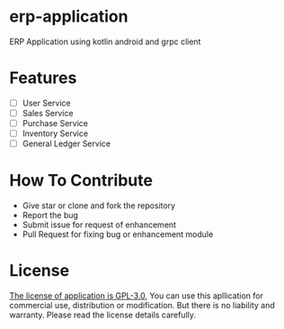 # erp-application
ERP Application using kotlin android and grpc client

# Features
- [ ] User Service
- [ ] Sales Service
- [ ] Purchase Service
- [ ] Inventory Service
- [ ] General Ledger Service

# How To Contribute
- Give star or clone and fork the repository
- Report the bug
- Submit issue for request of enhancement
- Pull Request for fixing bug or enhancement module

# License
[The license of application is GPL-3.0](https://github.com/jacky-htg/erp-application/blob/main/LICENSE), You can use this apllication for commercial use, distribution or modification. But there is no liability and warranty. Please read the license details carefully.
